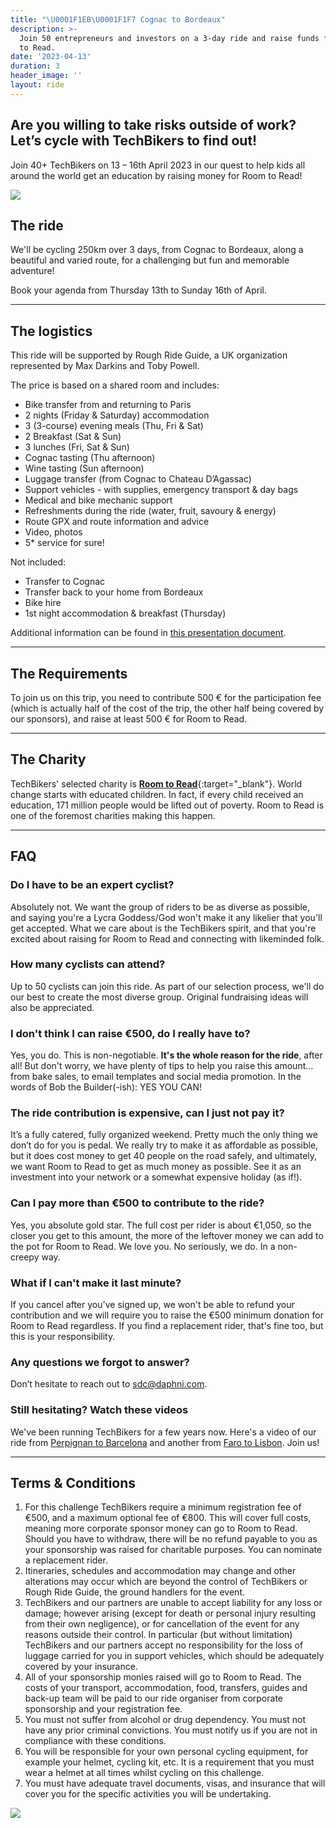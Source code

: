 ```yaml
---
title: "\U0001F1EB\U0001F1F7 Cognac to Bordeaux"
description: >-
  Join 50 entrepreneurs and investors on a 3-day ride and raise funds for Room
  to Read.
date: '2023-04-13'
duration: 3
header_image: ''
layout: ride
---
```


## **Are you willing to take risks outside of work? Let’s cycle with TechBikers to find out!**

Join 40+ TechBikers on 13 – 16th April 2023 in our quest to help kids all around the world get an education by raising money for  Room to Read!

![](/screenshot-2022-12-27-at-3-34-50-pm.png)

## **The ride**

We'll be cycling 250km over 3 days, from Cognac to Bordeaux, along a beautiful and varied route, for a challenging but fun and memorable adventure!

Book your agenda from Thursday 13th to Sunday 16th of April.

***

## **The logistics**

This ride will be supported by Rough Ride Guide, a UK organization represented by Max Darkins and Toby Powell.

The price is based on a shared room and includes:

* Bike transfer from and returning to Paris
* 2 nights (Friday & Saturday) accommodation
* 3 (3-course) evening meals (Thu, Fri & Sat)
* 2 Breakfast (Sat & Sun)
* 3 lunches (Fri, Sat & Sun)
* Cognac tasting (Thu afternoon)
* Wine tasting (Sun afternoon)
* Luggage transfer (from Cognac to Chateau D’Agassac)
* Support vehicles - with supplies, emergency transport & day bags
* Medical and bike mechanic support
* Refreshments during the ride (water, fruit, savoury & energy)
* Route GPX and route information and advice
* Video, photos
* 5\* service for sure!

Not included:

* Transfer to Cognac
* Transfer back to your home from Bordeaux
* Bike hire
* 1st night accommodation & breakfast (Thursday)

Additional information can be found in [this presentation document](https://drive.google.com/file/d/19ZfE7lexHVtw4X4kxv5a8YUkIwzBcwRo/view?usp=share_link).

***

## The Requirements

To join us on this trip, you need to contribute 500 € for the participation fee (which is actually half of the cost of the trip, the other half being covered by our sponsors), and raise at least 500 € for  Room to Read.

***

## The Charity

TechBikers' selected charity is **[Room to Read](https://www.roomtoread.org)**{:target="\_blank"}. World change starts with educated children. In fact, if every child received an education, 171 million people would be lifted out of poverty. Room to Read is one of the foremost charities making this happen.

***

## FAQ

### Do I have to be an expert cyclist?

Absolutely not. We want the group of riders to be as diverse as possible, and saying you're a Lycra Goddess/God won't make it any likelier that you'll get accepted. What we care about is the TechBikers spirit, and that you're excited about raising for Room to Read and connecting with likeminded folk.

### How many cyclists can attend?

Up to 50 cyclists can join this ride. As part of our selection process, we'll do our best to create the most diverse group. Original fundraising ideas will also be appreciated.

### I don't think I can raise €500, do I really have to?

Yes, you do. This is non-negotiable. **It's the whole reason for the ride**, after all! But don't worry, we have plenty of tips to help you raise this amount… from bake sales, to email templates and social media promotion. In the words of Bob the Builder(-ish): YES YOU CAN!

### The ride contribution is expensive, can I just not pay it?

It’s a fully catered, fully organized weekend. Pretty much the only thing we don’t do for you is pedal. We really try to make it as affordable as possible, but it does cost money to get 40 people on the road safely, and ultimately, we want Room to Read to get as much money as possible. See it as an investment into your network or a somewhat expensive holiday (as if!).

### Can I pay more than €500 to contribute to the ride?

Yes, you absolute gold star. The full cost per rider is about €1,050, so the closer you get to this amount, the more of the leftover money we can add to the pot for Room to Read. We love you. No seriously, we do. In a non-creepy way.

### What if I can't make it last minute?

If you cancel after you've signed up, we won't be able to refund your contribution and we will require you to raise the €500 minimum donation for Room to Read regardless. If you find a replacement rider, that's fine too, but this is your responsibility.

### Any questions we forgot to answer?

Don’t hesitate to reach out to [sdc@daphni.com](mailto:sdc@daphni.com).

### Still hesitating? Watch these videos

We've been running TechBikers for a few years now. Here's a video of our ride from [Perpignan to Barcelona](https://www.youtube.com/watch?v=IvjWuYI-Vfg) and another from [Faro to Lisbon](https://www.youtube.com/watch?v=lVQD8gQz4OE). Join us!

***

## Terms & Conditions

1. For this challenge TechBikers require a minimum registration fee of €500, and a maximum optional fee of €800. This will cover full costs, meaning more corporate sponsor money can go to Room to Read. Should you have to withdraw, there will be no refund payable to you as your sponsorship was raised for charitable purposes. You can nominate a replacement rider.
2. Itineraries, schedules and accommodation may change and other alterations may occur which are beyond the control of TechBikers or Rough Ride Guide, the ground handlers for the event.
3. TechBikers and our partners are unable to accept liability for any loss or damage; however arising (except for death or personal injury resulting from their own negligence), or for cancellation of the event for any reasons outside their control. In particular (but without limitation) TechBikers and our partners accept no responsibility for the loss of luggage carried for you in support vehicles, which should be adequately covered by your insurance.
4. All of your sponsorship monies raised will go to Room to Read. The costs of your transport, accommodation, food, transfers, guides and back-up team will be paid to our ride organiser from corporate sponsorship and your registration fee.
5. You must not suffer from alcohol or drug dependency. You must not have any prior criminal convictions. You must notify us if you are not in compliance with these conditions.
6. You will be responsible for your own personal cycling equipment, for example your helmet, cycling kit, etc. It is a requirement that you must wear a helmet at all times whilst cycling on this challenge.
7. You must have adequate travel documents, visas, and insurance that will cover you for the specific activities you will be undertaking.

![](/reedsy-parrot.jpeg)
